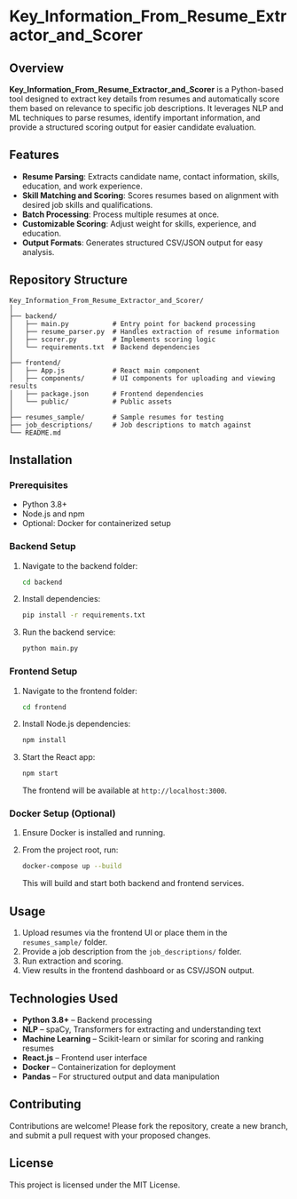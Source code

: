 # Key\_Information\_From\_Resume\_Extractor\_and\_Scorer

## Overview

**Key\_Information\_From\_Resume\_Extractor\_and\_Scorer** is a Python-based tool designed to extract key details from resumes and automatically score them based on relevance to specific job descriptions. It leverages NLP and ML techniques to parse resumes, identify important information, and provide a structured scoring output for easier candidate evaluation.

## Features

* **Resume Parsing**: Extracts candidate name, contact information, skills, education, and work experience.
* **Skill Matching and Scoring**: Scores resumes based on alignment with desired job skills and qualifications.
* **Batch Processing**: Process multiple resumes at once.
* **Customizable Scoring**: Adjust weight for skills, experience, and education.
* **Output Formats**: Generates structured CSV/JSON output for easy analysis.

## Repository Structure

```
Key_Information_From_Resume_Extractor_and_Scorer/
│
├── backend/
│   ├── main.py           # Entry point for backend processing
│   ├── resume_parser.py  # Handles extraction of resume information
│   ├── scorer.py         # Implements scoring logic
│   └── requirements.txt  # Backend dependencies
│
├── frontend/
│   ├── App.js            # React main component
│   ├── components/       # UI components for uploading and viewing results
│   ├── package.json      # Frontend dependencies
│   └── public/           # Public assets
│
├── resumes_sample/       # Sample resumes for testing
├── job_descriptions/     # Job descriptions to match against
└── README.md
```

## Installation

### Prerequisites

* Python 3.8+
* Node.js and npm
* Optional: Docker for containerized setup

### Backend Setup

1. Navigate to the backend folder:

   ```bash
   cd backend
   ```

2. Install dependencies:

   ```bash
   pip install -r requirements.txt
   ```

3. Run the backend service:

   ```bash
   python main.py
   ```

### Frontend Setup

1. Navigate to the frontend folder:

   ```bash
   cd frontend
   ```

2. Install Node.js dependencies:

   ```bash
   npm install
   ```

3. Start the React app:

   ```bash
   npm start
   ```

   The frontend will be available at `http://localhost:3000`.

### Docker Setup (Optional)

1. Ensure Docker is installed and running.
2. From the project root, run:

   ```bash
   docker-compose up --build
   ```

   This will build and start both backend and frontend services.

## Usage

1. Upload resumes via the frontend UI or place them in the `resumes_sample/` folder.
2. Provide a job description from the `job_descriptions/` folder.
3. Run extraction and scoring.
4. View results in the frontend dashboard or as CSV/JSON output.

## Technologies Used

* **Python 3.8+** – Backend processing
* **NLP** – spaCy, Transformers for extracting and understanding text
* **Machine Learning** – Scikit-learn or similar for scoring and ranking resumes
* **React.js** – Frontend user interface
* **Docker** – Containerization for deployment
* **Pandas** – For structured output and data manipulation

## Contributing

Contributions are welcome! Please fork the repository, create a new branch, and submit a pull request with your proposed changes.

## License

This project is licensed under the MIT License.
